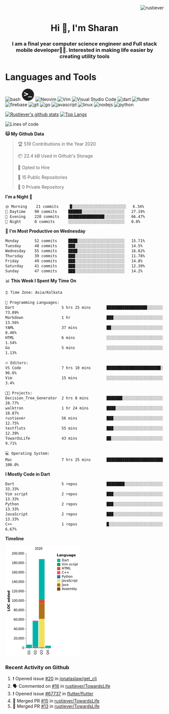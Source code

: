 <p align="right"> <img src="https://komarev.com/ghpvc/?username=rustiever" alt="rustiever" /> </p>
<h1 align="center">Hi 👋, I'm Sharan</h1>
<h3 align="center">I am a final year computer science engineer and Full stack mobile developer👨‍💻. Interested in making life easier by creating utility tools</h3>



<!-- * 🔭 I’m currently working on [Bridge](https://github.com/rustiever/bridge)

* 🌱 I’m currently learning **Flutter, Golang**

* 📫 How to reach me **sharanneeded@gmail.com**

* ⚡ Available for Freelance projects/internship opportunities. -->

# Languages and Tools

<p align="left">

  <img src="https://www.vectorlogo.zone/logos/gnu_bash/gnu_bash-icon.svg" alt="bash" width="40" height="40"/>

  <img src="https://raw.githubusercontent.com/github/explore/d92924b1d925bb134e308bd29c9de6c302ed3beb/topics/terminal/terminal.png" alt="Terminal" width="40" height="40"/> 

  <img src="https://www.vectorlogo.zone/logos/neovimio/neovimio-icon.svg" alt="Neovim" width="40" height="40"/> 
  
  <img src="https://www.vectorlogo.zone/logos/vim/vim-icon.svg" alt="Vim" width="40" height="40"/> 

  <img src="https://www.vectorlogo.zone/logos/visualstudio_code/visualstudio_code-icon.svg" alt="Visual Studio Code" width="40" height="40"/> 

  <img src="https://www.vectorlogo.zone/logos/dartlang/dartlang-icon.svg" alt="dart" width="40" height="40"/>

  <img src="https://www.vectorlogo.zone/logos/flutterio/flutterio-icon.svg" alt="flutter" width="40" height="40"/> 
  
  <img src="https://www.vectorlogo.zone/logos/firebase/firebase-icon.svg" alt="firebase" width="40" height="40"/>

  <img src="https://www.vectorlogo.zone/logos/git-scm/git-scm-icon.svg" alt="git" width="40" height="40"/> 

  <img src="https://devicons.github.io/devicon/devicon.git/icons/go/go-original.svg" alt="go" width="40" height="40"/>

  <img src="https://devicons.github.io/devicon/devicon.git/icons/javascript/javascript-original.svg" alt="javascript" width="40" height="40"/>
  
  <img src="https://devicons.github.io/devicon/devicon.git/icons/linux/linux-original.svg" alt="linux" width="40" height="40"/> 

  <img src="https://devicons.github.io/devicon/devicon.git/icons/nodejs/nodejs-original-wordmark.svg" alt="nodejs" width="40" height="40"/>

  <img src="https://devicons.github.io/devicon/devicon.git/icons/python/python-original.svg" alt="python" width="40" height="40"/>

[![Rustiever's github stats](https://github-readme-stats.vercel.app/api?username=rustiever&theme=algolia&count_private=true&show_icons=true)](https://github.com/rustiever/)
[![Top Langs](https://github-readme-stats.vercel.app/api/top-langs/?username=rustiever&layout=compact&langs_count=10&theme=algolia)](https://github.com/rustiever/)



<!--START_SECTION:waka-->
![Lines of code](https://img.shields.io/badge/From%20Hello%20World%20I%27ve%20Written-7.0%20million%20lines%20of%20code-blue)

**🐱 My Github Data** 

> 🏆 519 Contributions in the Year 2020
 > 
> 📦 22.4 kB Used in Github's Storage 
 > 
> 💼 Opted to Hire
 > 
> 📜 15 Public Repositories
 > 
> 🔑 0 Private Repository 
 > 
**I'm a Night 🦉** 

```text
🌞 Morning    21 commits     █░░░░░░░░░░░░░░░░░░░░░░░░   6.34% 
🌆 Daytime    90 commits     ██████░░░░░░░░░░░░░░░░░░░   27.19% 
🌃 Evening    220 commits    ████████████████░░░░░░░░░   66.47% 
🌙 Night      0 commits      ░░░░░░░░░░░░░░░░░░░░░░░░░   0.0%

```
📅 **I'm Most Productive on Wednesday** 

```text
Monday       52 commits     ████░░░░░░░░░░░░░░░░░░░░░   15.71% 
Tuesday      48 commits     ███░░░░░░░░░░░░░░░░░░░░░░   14.5% 
Wednesday    55 commits     ████░░░░░░░░░░░░░░░░░░░░░   16.62% 
Thursday     39 commits     ███░░░░░░░░░░░░░░░░░░░░░░   11.78% 
Friday       49 commits     ███░░░░░░░░░░░░░░░░░░░░░░   14.8% 
Saturday     41 commits     ███░░░░░░░░░░░░░░░░░░░░░░   12.39% 
Sunday       47 commits     ███░░░░░░░░░░░░░░░░░░░░░░   14.2%

```


📊 **This Week I Spent My Time On** 

```text
⌚︎ Time Zone: Asia/Kolkata

💬 Programming Languages: 
Dart                     5 hrs 25 mins       ██████████████████░░░░░░░   73.09% 
Markdown                 1 hr                ███░░░░░░░░░░░░░░░░░░░░░░   13.56% 
YAML                     37 mins             ██░░░░░░░░░░░░░░░░░░░░░░░   8.46% 
HTML                     6 mins              ░░░░░░░░░░░░░░░░░░░░░░░░░   1.54% 
Go                       5 mins              ░░░░░░░░░░░░░░░░░░░░░░░░░   1.13%

🔥 Editors: 
VS Code                  7 hrs 10 mins       ████████████████████████░   96.6% 
Vim                      15 mins             ░░░░░░░░░░░░░░░░░░░░░░░░░   3.4%

🐱‍💻 Projects: 
Decision_Tree_Generator  2 hrs 8 mins        ███████░░░░░░░░░░░░░░░░░░   28.77% 
walktron                 1 hr 24 mins        ████░░░░░░░░░░░░░░░░░░░░░   18.87% 
rustiever                56 mins             ███░░░░░░░░░░░░░░░░░░░░░░   12.75% 
testfluts                55 mins             ███░░░░░░░░░░░░░░░░░░░░░░   12.39% 
TowardsLife              43 mins             ██░░░░░░░░░░░░░░░░░░░░░░░   9.71%

💻 Operating System: 
Mac                      7 hrs 25 mins       █████████████████████████   100.0%

```

**I Mostly Code in Dart** 

```text
Dart                     5 repos             ████████░░░░░░░░░░░░░░░░░   33.33% 
Vim script               2 repos             ███░░░░░░░░░░░░░░░░░░░░░░   13.33% 
Python                   2 repos             ███░░░░░░░░░░░░░░░░░░░░░░   13.33% 
JavaScript               2 repos             ███░░░░░░░░░░░░░░░░░░░░░░   13.33% 
C++                      1 repos             █░░░░░░░░░░░░░░░░░░░░░░░░   6.67%

```


**Timeline**

![Chart not found](https://github.com/rustiever/rustiever/blob/master/charts/bar_graph.png) 


<!--END_SECTION:waka-->

### Recent Activity on Github
<!--START_SECTION:activity-->
1. ❗️ Opened issue [#20](https://github.com/jonataslaw/get_cli/issues/20) in [jonataslaw/get_cli](https://github.com/jonataslaw/get_cli)
2. 🗣 Commented on [#16](https://github.com/rustiever/TowardsLife/issues/16) in [rustiever/TowardsLife](https://github.com/rustiever/TowardsLife)
3. ❗️ Opened issue [#67737](https://github.com/flutter/flutter/issues/67737) in [flutter/flutter](https://github.com/flutter/flutter)
4. 🎉 Merged PR [#15](https://github.com/rustiever/TowardsLife/pull/15) in [rustiever/TowardsLife](https://github.com/rustiever/TowardsLife)
5. 🎉 Merged PR [#13](https://github.com/rustiever/TowardsLife/pull/13) in [rustiever/TowardsLife](https://github.com/rustiever/TowardsLife)
<!--END_SECTION:activity-->